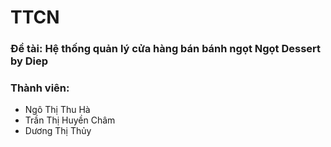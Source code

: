 # TTCN
### Đề tài: Hệ thống quản lý cửa hàng bán bánh ngọt Ngọt Dessert by Diep
### Thành viên:
- Ngô Thị Thu Hà
- Trần Thị Huyền Châm
- Dương Thị Thủy

